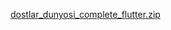 [dostlar_dunyosi_complete_flutter.zip](https://github.com/user-attachments/files/21136723/dostlar_dunyosi_complete_flutter.zip)
